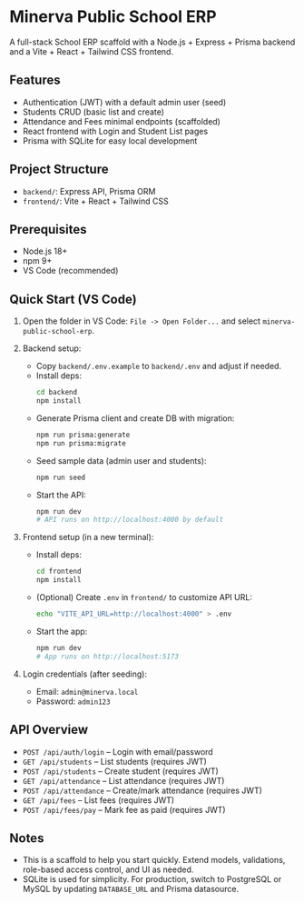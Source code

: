 # Minerva Public School ERP

A full-stack School ERP scaffold with a Node.js + Express + Prisma backend and a Vite + React + Tailwind CSS frontend.

## Features
- Authentication (JWT) with a default admin user (seed)
- Students CRUD (basic list and create)
- Attendance and Fees minimal endpoints (scaffolded)
- React frontend with Login and Student List pages
- Prisma with SQLite for easy local development

## Project Structure
- `backend/`: Express API, Prisma ORM
- `frontend/`: Vite + React + Tailwind CSS

## Prerequisites
- Node.js 18+
- npm 9+
- VS Code (recommended)

## Quick Start (VS Code)

1. Open the folder in VS Code: `File -> Open Folder...` and select `minerva-public-school-erp`.

2. Backend setup:
   - Copy `backend/.env.example` to `backend/.env` and adjust if needed.
   - Install deps:
     ```bash
     cd backend
     npm install
     ```
   - Generate Prisma client and create DB with migration:
     ```bash
     npm run prisma:generate
     npm run prisma:migrate
     ```
   - Seed sample data (admin user and students):
     ```bash
     npm run seed
     ```
   - Start the API:
     ```bash
     npm run dev
     # API runs on http://localhost:4000 by default
     ```

3. Frontend setup (in a new terminal):
   - Install deps:
     ```bash
     cd frontend
     npm install
     ```
   - (Optional) Create `.env` in `frontend/` to customize API URL:
     ```bash
     echo "VITE_API_URL=http://localhost:4000" > .env
     ```
   - Start the app:
     ```bash
     npm run dev
     # App runs on http://localhost:5173
     ```

4. Login credentials (after seeding):
   - Email: `admin@minerva.local`
   - Password: `admin123`

## API Overview
- `POST /api/auth/login` – Login with email/password
- `GET /api/students` – List students (requires JWT)
- `POST /api/students` – Create student (requires JWT)
- `GET /api/attendance` – List attendance (requires JWT)
- `POST /api/attendance` – Create/mark attendance (requires JWT)
- `GET /api/fees` – List fees (requires JWT)
- `POST /api/fees/pay` – Mark fee as paid (requires JWT)

## Notes
- This is a scaffold to help you start quickly. Extend models, validations, role-based access control, and UI as needed.
- SQLite is used for simplicity. For production, switch to PostgreSQL or MySQL by updating `DATABASE_URL` and Prisma datasource.